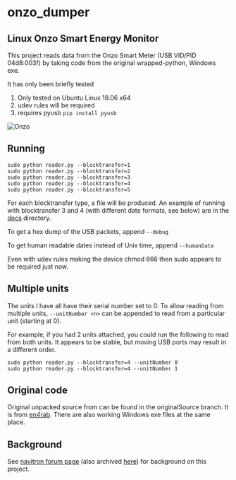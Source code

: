 # onzo_dumper

## Linux Onzo Smart Energy Monitor

This project reads data from the Onzo Smart Meter (USB VID/PID 04d8:003f) by taking code from
the original wrapped-python, Windows exe.

It has only been briefly tested

1. Only tested on Ubuntu Linux 18.06 x64
2. udev rules will be required
3. requires pyusb ```pip install pyusb```

![Onzo](https://github.com/bruce33/onzo_dumper/blob/master/docs/Onzo.jpg)

## Running

```
sudo python reader.py --blocktransfer=1
sudo python reader.py --blocktransfer=2
sudo python reader.py --blocktransfer=3
sudo python reader.py --blocktransfer=4
sudo python reader.py --blocktransfer=5
```

For each blocktransfer type, a file will be produced. An example of running with blocktransfer 3 and 4 (with different date
formats, see below) are in the [docs](https://github.com/bruce33/onzo_dumper/tree/master/docs) directory.

To get a hex dump of the USB packets, append ```--debug```

To get human readable dates instead of Unix time, append ```--humanDate```

Even with udev rules making the device chmod 666 then sudo appears to be required just now.

## Multiple units

The units I have all have their serial number set to 0. To allow reading from multiple units,
```--unitNumber <n>``` can be appended to read from a particular unit (starting at 0).

For example, if you had 2 units attached, you could run the following to read from both units.
It appears to be stable, but moving USB ports may result in a different order.
```
sudo python reader.py --blocktransfer=4 --unitNumber 0
sudo python reader.py --blocktransfer=4 --unitNumber 1
```
## Original code

Original unpacked source from can be found in the originalSource branch. It is from [en4rab](https://www.en4rab.co.uk/onzo/).
There are also working Windows exe files at the same place. 

## Background

See [navitron forum page](https://www.navitron.org.uk/forum/index.php?action=printpage;topic=12168.0)
(also archived [here](https://bruce33.github.io/onzo_dumper/docs/www.navitron.org.uk-forum-topic-12168.html)) for background on this project.

